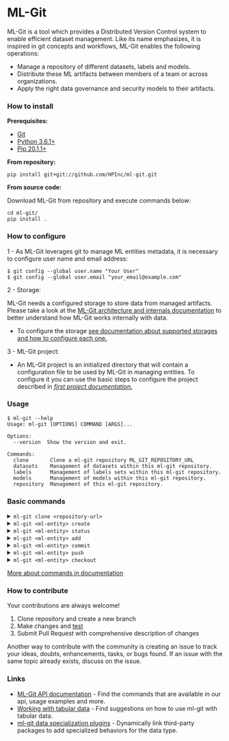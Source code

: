 # ML-Git

ML-Git is a tool which provides a Distributed Version Control system to enable efficient dataset management. Like its name emphasizes, it is inspired in git concepts and workflows, ML-Git enables the following operations:

- Manage a repository of different datasets, labels and models.
- Distribute these ML artifacts between members of a team or across organizations.
- Apply the right data governance and security models to their artifacts.

### How to install

**Prerequisites:**

- [Git](https://git-scm.com/book/en/v2/Getting-Started-Installing-Git)
- [Python 3.6.1+](https://www.python.org/downloads/release/python-361/)
- [Pip 20.1.1+](https://pypi.org/project/pip/)

**From repository:**
```
pip install git+git://github.com/HPInc/ml-git.git
```

**From source code:**

Download ML-Git from repository and execute commands below:

```
cd ml-git/
pip install .
```

### How to configure

1 - As ML-Git leverages git to manage ML entities metadata, it is necessary to configure user name and email address:

```
$ git config --global user.name "Your User"
$ git config --global user.email "your_email@example.com"
```

2 - Storage:

ML-Git needs a configured storage to store data from managed artifacts. Please take a look at the [ML-Git architecture and internals documentation](docs/mlgit_internals.md) to better understand how ML-Git works internally with data.

- To configure the storage [see documentation about supported storages and how to configure each one.](docs/storage_configurations.md)


3 - ML-Git project:

- An ML-Git project is an initialized directory that will contain a configuration file to be used by ML-Git in managing entities. 
To configure it you can use the basic steps to configure the project described in *[first project documentation.](docs/first_project.md)*

### Usage

```
$ ml-git --help
Usage: ml-git [OPTIONS] COMMAND [ARGS]...

Options:
  --version  Show the version and exit.

Commands:
  clone       Clone a ml-git repository ML_GIT_REPOSITORY_URL
  datasets    Management of datasets within this ml-git repository.
  labels      Management of labels sets within this ml-git repository.
  models      Management of models within this ml-git repository.
  repository  Management of this ml-git repository.
```

### Basic commands

<details markdown="1">
<summary><code>ml-git clone &lt;repository-url&gt;</code></summary>
<br>

```
$ mkdir my-project
$ cd my-project
$ ml-git clone https://github.com/user/ml_git_configuration_file_example.git
```

If you prefer not to create the directory:

```
$ ml-git clone https://github.com/user/ml_git_configuration_file_example.git --folder=my-project
```


If you prefer keep git tracking files in the project:

```
$ mkdir my-project
$ cd my-project
$ ml-git clone https://github.com/user/ml_git_configuration_file_example.git --track
```

</details>

<details markdown="1">
<summary><code>ml-git &lt;ml-entity&gt; create</code></summary>
This command will help you to start a new project, it creates your project artifact metadata:

```
$ ml-git datasets create --category=computer-vision --category=images --bucket-name=your_bucket --import=../import-path --mutability=strict dataset-ex 
```

Demonstration video:

  [![asciicast](https://asciinema.org/a/385779.svg)](https://asciinema.org/a/385779)


</details>

<details markdown="1">
<summary><code>ml-git &lt;ml-entity&gt; status</code></summary>
Show changes in project workspace:

```
$ ml-git datasets status dataset-ex
```

Demonstration video:

  [![asciicast](https://asciinema.org/a/385780.svg)](https://asciinema.org/a/385780)


</details>

<details markdown="1">
<summary><code>ml-git &lt;ml-entity&gt; add</code></summary>
Add new files to index:

```
$ ml-git datasets add dataset-ex
```

To increment version:

```
$ ml-git datasets add dataset-ex --bumpversion
```

Add an specific file:

```
$ ml-git datasets add dataset-ex data/file_name.ex
```

Demonstration video:

  [![asciicast](https://asciinema.org/a/385781.svg)](https://asciinema.org/a/385781)


</details>
<details markdown="1">
<summary><code>ml-git &lt;ml-entity&gt; commit</code></summary>
Consolidate added files in the index to repository:

```
$ ml-git datasets commit dataset-ex
```

Demonstration video:

  [![asciicast](https://asciinema.org/a/385782.svg)](https://asciinema.org/a/385782)


</details>
<details markdown="1">
<summary><code>ml-git &lt;ml-entity&gt; push</code></summary>
Upload metadata to remote repository and send [chunks](docs/mlgit_internals.md) to storage:

```
$ ml-git datasets push dataset-ex
```

Demonstration video:

  [![asciicast](https://asciinema.org/a/385783.svg)](https://asciinema.org/a/385783)


</details>
<details markdown="1">
<summary><code>ml-git &lt;ml-entity&gt; checkout</code></summary>
Change workspace and metadata to versioned ml-entity tag:

```
$ ml-git datasets checkout computer-vision__images__dataset-ex__1
```

Demonstration video:

  [![asciicast](https://asciinema.org/a/385784.svg)](https://asciinema.org/a/385784)
</details>

[More about commands in documentation](docs/mlgit_commands.md)
### How to contribute

Your contributions are always welcome!

1. Clone repository and create a new branch
2. Make changes and [test](docs/developer_info.md)
3. Submit Pull Request with comprehensive description of changes

Another way to contribute with the community is creating an issue to track your ideas, doubts, enhancements, tasks, or bugs found. 
If an issue with the same topic already exists, discuss on the issue.

### Links

- [ML-Git API documentation](docs/api/README.md) - Find the commands that are available in our api, usage examples and more.
- [Working with tabular data](docs/tabular_data/tabular_data.md) - Find suggestions on how to use ml-git with tabular data.
- [ml-git data specialization plugins](docs/plugins.md) - Dynamically link third-party packages to add specialized behaviors for the data type.